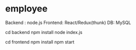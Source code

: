 # employee
Backend : node.js
Frontend: React/Redux(thunk)
DB: MySQL

cd backend
npm install
node index.js

cd frontend
npm install
npm start
